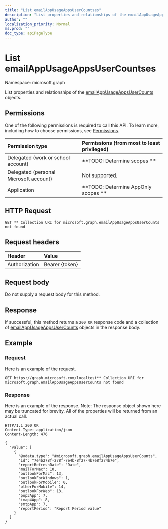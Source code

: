 ```yaml
---
title: "List emailAppUsageAppsUserCountses"
description: "List properties and relationships of the emailAppUsageAppsUserCounts objects."
author: ""
localization_priority: Normal
ms.prod: ""
doc_type: apiPageType
---
```


# List emailAppUsageAppsUserCountses

Namespace: microsoft.graph

List properties and relationships of the [emailAppUsageAppsUserCounts](../resources/emailappusageappsusercounts.md) objects.

## Permissions
One of the following permissions is required to call this API. To learn more, including how to choose permissions, see [Permissions](/concepts/permissions-reference.md).

|Permission type|Permissions (from most to least privileged)|
|:---|:---|
|Delegated (work or school account)|**TODO: Determine scopes **|
|Delegated (personal Microsoft account)|Not supported.|
|Application|**TODO: Determine AppOnly scopes **|

## HTTP Request
<!-- {
  "blockType": "ignored"
}
-->
``` http
GET ** Collection URI for microsoft.graph.emailAppUsageAppsUserCounts not found
```

## Request headers
|Header|Value|
|:---|:---|
|Authorization|Bearer {token}|

## Request body
Do not supply a request body for this method.

## Response
If successful, this method returns a `200 OK` response code and a collection of [emailAppUsageAppsUserCounts](../resources/emailappusageappsusercounts.md) objects in the response body.

## Example

### Request
Here is an example of the request.
<!-- {
  "blockType": "request",
  "name": "get_emailappusageappsusercounts"
}
-->
``` http
GET https://graph.microsoft.com/localtest** Collection URI for microsoft.graph.emailAppUsageAppsUserCounts not found
```

### Response
Here is an example of the response. Note: The response object shown here may be truncated for brevity. All of the properties will be returned from an actual call.
<!-- {
  "blockType": "response",
  "truncated": true,
  "@odata.type": "collection(microsoft.graph.emailappusageappsusercounts)"
}
-->
``` http
HTTP/1.1 200 OK
Content-Type: application/json
Content-Length: 476

{
  "value": [
    {
      "@odata.type": "#microsoft.graph.emailAppUsageAppsUserCounts",
      "id": "7e4b278f-278f-7e4b-8f27-4b7e8f274b7e",
      "reportRefreshDate": "Date",
      "mailForMac": 10,
      "outlookForMac": 13,
      "outlookForWindows": 1,
      "outlookForMobile": 0,
      "otherForMobile": 14,
      "outlookForWeb": 13,
      "pop3App": 7,
      "imap4App": 8,
      "smtpApp": 7,
      "reportPeriod": "Report Period value"
    }
  ]
}
```

